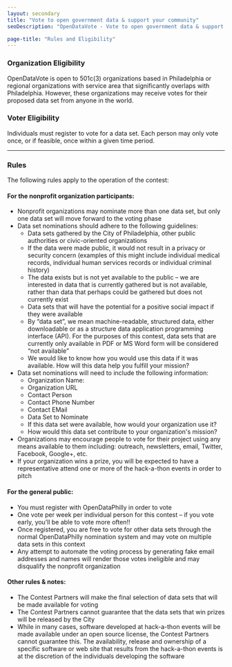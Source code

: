 ```yaml
---
layout: secondary
title: "Vote to open government data & support your community"
seoDescription: "OpenDataVote - Vote to open government data & support your community"

page-title: "Rules and Eligibility"
---
```

### Organization Eligibility
OpenDataVote is open to 501c(3) organizations based in Philadelphia or regional organizations with service area that significantly overlaps with Philadelphia. However, these organizations may receive votes for their proposed data set from anyone in the world.

### Voter Eligibility
Individuals must register to vote for a data set. Each person may only vote once, or if feasible, once within a given time period.

---

### Rules
The following rules apply to the operation of the contest:

#### For the nonprofit organization participants:
- Nonprofit organizations may nominate more than one data set, but only one data set will move forward to the voting phase
- Data set nominations should adhere to the following guidelines:
  - Data sets gathered by the City of Philadelphia, other public authorities or civic-oriented organizations
  - If the data were made public, it would not result in a privacy or security concern (examples of this might include individual medical records, individual human services records or individual criminal history)
  - The data exists but is not yet available to the public – we are interested in data that is currently gathered but is not available, rather than data that perhaps could be gathered but does not currently exist
  - Data sets that will have the potential for a positive social impact if they were available
  - By “data set”, we mean machine-readable, structured data, either downloadable or as a structure data application programming interface (API). For the purposes of this contest, data sets that are currently only available in PDF or MS Word form will be considered “not available”
  - We would like to know how you would use this data if it was available. How will this data help you fulfill your mission?
- Data set nominations will need to include the following information:
  - Organization Name:
  - Organization URL
  - Contact Person
  - Contact Phone Number
  - Contact EMail
  - Data Set to Nominate
  - If this data set were available, how would your organization use it?
  - How would this data set contribute to your organization's mission?
- Organizations may encourage people to vote for their project using any means available to them including: outreach, newsletters, email, Twitter, Facebook, Google+, etc.
- If your organization wins a prize, you will be expected to have a representative attend one or more of the hack-a-thon events in order to pitch

#### For the general public:
- You must register with OpenDataPhilly in order to vote
- One vote per week per individual person for this contest – if you vote early, you’ll be able to vote more often!!
- Once registered, you are free to vote for other data sets through the normal OpenDataPhilly nomination system and may vote on multiple data sets in this context
- Any attempt to automate the voting process by generating fake email addresses and names will render those votes ineligible and may disqualify the nonprofit organization

#### Other rules & notes:
- The Contest Partners will make the final selection of data sets that will be made available for voting
- The Contest Partners cannot guarantee that the data sets that win prizes will be released by the City
- While in many cases, software developed at hack-a-thon events will be made available under an open source license, the Contest Partners cannot guarantee this. The availability, release and ownership of a specific software or web site that results from the hack-a-thon events is at the discretion of the individuals developing the software
